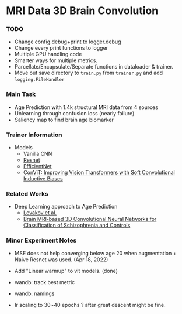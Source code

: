 # MRI Data 3D Brain Convolution

### TODO
+ Change config.debug+print to logger.debug
+ Change every print functions to logger
+ Multiple GPU handling code
+ Smarter ways for multiple metrics.
+ Parcellate/Encapsulate/Separate functions in dataloader & trainer.
+ Move out save directory to `train.py` from `trainer.py` and add `logging.FileHandler`

### Main Task
+ Age Prediction with 1.4k structural MRI data from 4 sources
+ Unlearning through confusion loss (nearly failure)
+ Saliency map to find brain age biomarker
### Trainer Information
+ Models
  + Vanilla CNN
  + [Resnet]()
  + [EfficientNet]()
  + [ConViT: Improving Vision Transformers with Soft Convolutional Inductive Biases](https://arxiv.org/abs/2103.10697)
### Related Works
+ Deep Learning approach to Age Prediction
  + [Levakov et al.](https://onlinelibrary.wiley.com/doi/pdf/10.1002/hbm.25011)
  + [Brain MRI-based 3D Convolutional Neural Networks for Classification of Schizophrenia and Controls
](https://arxiv.org/abs/2003.08818)

### Minor Experiment Notes

+ MSE does not help converging below age 20 when augmentation + Naive Resnet was used. (Apr 18, 2022)
+ Add "Linear warmup" to vit models. (done)

+ wandb: track best metric
+ wandb: namings
+ lr scaling to 30~40 epochs ? after great descent might be fine.